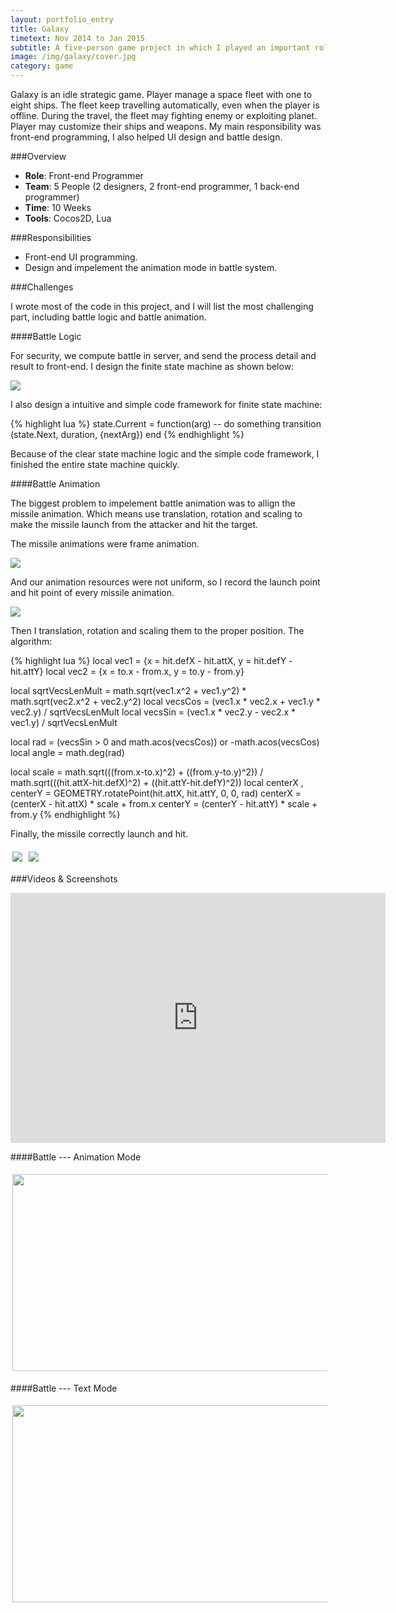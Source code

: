 ```yaml
---
layout: portfolio_entry
title: Galaxy
timetext: Nov 2014 to Jan 2015
subtitle: A five-person game project in which I played an important role
image: /img/galaxy/cover.jpg
category: game
---
```


Galaxy is an idle strategic game. Player manage a space fleet with one to eight ships. The fleet keep travelling automatically, even when the player is offline. During the travel, the fleet may fighting enemy or exploiting planet. Player may customize their ships and weapons. My main responsibility was front-end programming, I also helped UI design and battle design.

###Overview

* **Role**: Front-end Programmer
* **Team**: 5 People (2 designers, 2 front-end programmer, 1 back-end programmer)
* **Time**: 10 Weeks
* **Tools**: Cocos2D, Lua

###Responsibilities

* Front-end UI programming.
* Design and impelement the animation mode in battle system.

###Challenges

I wrote most of the code in this project, and I will list the most challenging part, including battle logic and battle animation.

####Battle Logic

For security, we compute battle in server, and send the process detail and result to front-end. I design the finite state machine as shown below:

<img src="/img/galaxy/fsm.jpg"/>

I also design a intuitive and simple code framework for finite state machine:

{% highlight lua %}
state.Current = function(arg)
    -- do something
    transition (state.Next, duration, {nextArg})
end
{% endhighlight %}

Because of the clear state machine logic and the simple code framework, I finished the entire state machine quickly.

####Battle Animation

The biggest problem to impelement battle animation was to allign the missile animation. Which means use translation, rotation and scaling to make the missile launch from the attacker and hit the target.

The missile animations were frame animation.

<img src="/img/galaxy/missile1.jpg"/>

And our animation resources were not uniform, so I record the launch point and hit point of every missile animation.

<img src="/img/galaxy/missile2.jpg"/>

Then I translation, rotation and scaling them to the proper position. The algorithm:

{% highlight lua %}
local vec1 = {x = hit.defX - hit.attX, y = hit.defY - hit.attY}
local vec2 = {x = to.x - from.x, y = to.y - from.y}

local sqrtVecsLenMult = math.sqrt(vec1.x^2 + vec1.y^2) * math.sqrt(vec2.x^2 + vec2.y^2)
local vecsCos = (vec1.x * vec2.x + vec1.y * vec2.y) / sqrtVecsLenMult
local vecsSin = (vec1.x * vec2.y - vec2.x * vec1.y) / sqrtVecsLenMult

local rad = (vecsSin > 0 and math.acos(vecsCos)) or -math.acos(vecsCos)
local angle = math.deg(rad)

local scale = math.sqrt(((from.x-to.x)^2) + ((from.y-to.y)^2)) / math.sqrt(((hit.attX-hit.defX)^2) + ((hit.attY-hit.defY)^2))
local centerX , centerY = GEOMETRY.rotatePoint(hit.attX, hit.attY, 0, 0, rad)
centerX = (centerX - hit.attX) * scale + from.x
centerY = (centerY - hit.attY) * scale + from.y
{% endhighlight %}

Finally, the missile correctly launch and hit.

<img src="/img/galaxy/missile3.jpg" align="middle" style="margin:5px 3px"/>
<img src="/img/galaxy/missile4.jpg" align="middle" style="margin:5px 3px"/>

###Videos & Screenshots

<iframe width="600" height="400" src="http://www.youtube.com/embed/H8aR2c9y-m4" frameborder="0" allowfullscreen></iframe>

####Battle --- Animation Mode

<img src="/img/galaxy/pve.jpg" align="middle" style="margin:5px 3px" width="560" height="315"/>
 
####Battle --- Text Mode

<img src="/img/galaxy/text.jpg" align="middle" style="margin:5px 3px" width="560" height="315"/>
